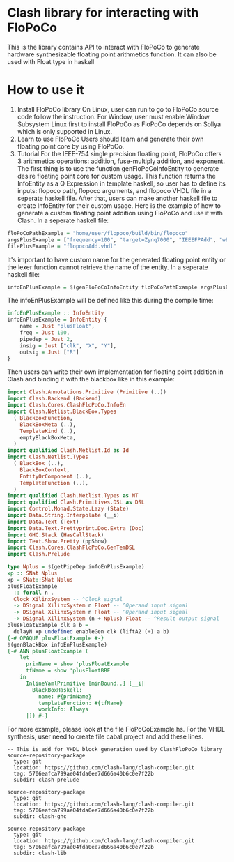 # Clash library for interacting with FloPoCo
This is the library contains API to interact with FloPoCo to generate
hardware synthesizable floating point arithmetics function.
It can also be used with Float type in haskell
# How to use it
1. Install FloPoCo library
On Linux, user can run to go to FloPoCo source code follow the instruction.
For Window, user must enable Window Subsystem Linux first to install FloPoCo as
FloPoCo depends on Sollya which is only supported in Linux.
2. Learn to use FloPoCo
Users should learn and generate their own floating point core by using FloPoCo.
3. Tutorial
For the IEEE-754 single precision floating point, FloPoCo offers 3 arithmetics operations:
addition, fuse-multiply addition, and exponent.
The first thing is to use the function genFloPoCoInfoEntity to generate desire
floating point core for custom usage. This function returns the InfoEntity as a Q Expression
in template haskell, so user has to define its inputs: flopoco path, flopoco arguments,
and flopoco VHDL file in a seperate haskell file. After that, users can make another haskell file
to create InfoEntity for their custom usage. Here is the example of how to generate a custom
floating point addition using FloPoCo and use it with Clash.
In a seperate haskell file:
```haskell
floPoCoPathExample = "home/user/flopoco/build/bin/flopoco"
argsPlusExample = ["frequency=100", "target=Zynq7000", "IEEEFPAdd", "wE=8", "wF=23","name=plusFloat", "outputFile=flopocoAdd.vhdl","registerLargeTables=1"]
filePlusExample = "flopocoAdd.vhdl"
```
It's important to have custom name for the generated floating point entity or the lexer function
cannot retrieve the name of the entity.
In a seperate haskell file:
```haskell
infoEnPlusExample = $(genFloPoCoInfoEntity floPoCoPathExample argsPlusExample filePlusExample)
```
The infoEnPlusExample will be defined like this during the compile time:
```haskell
infoEnPlusExample :: InfoEntity
infoEnPlusExample = InfoEntity {
    name = Just "plusFloat",
    freq = Just 100,
    pipedep = Just 2,
    insig = Just ["clk", "X", "Y"],
    outsig = Just ["R"]
}
```
Then users can write their own implementation for floating point addition in Clash and binding it
with the blackbox like in this example:
```haskell
import Clash.Annotations.Primitive (Primitive (..))
import Clash.Backend (Backend)
import Clash.Cores.ClashFloPoCo.InfoEn
import Clash.Netlist.BlackBox.Types
  ( BlackBoxFunction,
    BlackBoxMeta (..),
    TemplateKind (..),
    emptyBlackBoxMeta,
  )
import qualified Clash.Netlist.Id as Id
import Clash.Netlist.Types
  ( BlackBox (..),
    BlackBoxContext,
    EntityOrComponent (..),
    TemplateFunction (..),
  )
import qualified Clash.Netlist.Types as NT
import qualified Clash.Primitives.DSL as DSL
import Control.Monad.State.Lazy (State)
import Data.String.Interpolate (__i)
import Data.Text (Text)
import Data.Text.Prettyprint.Doc.Extra (Doc)
import GHC.Stack (HasCallStack)
import Text.Show.Pretty (ppShow)
import Clash.Cores.ClashFloPoCo.GenTemDSL
import Clash.Prelude

type Nplus = $(getPipeDep infoEnPlusExample)
xp :: SNat Nplus
xp = SNat::SNat Nplus
plusFloatExample
  :: forall n .
  Clock XilinxSystem -- ^Clock signal
  -> DSignal XilinxSystem n Float -- ^Operand input signal
  -> DSignal XilinxSystem n Float -- ^Operand input signal
  -> DSignal XilinxSystem (n + Nplus) Float -- ^Result output signal
plusFloatExample clk a b =
  delayN xp undefined enableGen clk (liftA2 (+) a b)
{-# OPAQUE plusFloatExample #-}
$(genBlackBox infoEnPlusExample)
{-# ANN plusFloatExample (
    let
      primName = show 'plusFloatExample
      tfName = show 'plusFloatBBF
    in
      InlineYamlPrimitive [minBound..] [__i|
        BlackBoxHaskell:
          name: #{primName}
          templateFunction: #{tfName}
          workInfo: Always
      |]) #-}
```
For more example, please look at the file FloPoCoExample.hs.
For the VHDL synthesis, user need to create file cabal.project and add these lines.
```
-- This is add for VHDL block generation used by ClashFloPoCo library
source-repository-package
  type: git
  location: https://github.com/clash-lang/clash-compiler.git
  tag: 5706eafca799ae04fda0ee7d666a40b6c0e7f22b
  subdir: clash-prelude

source-repository-package
  type: git
  location: https://github.com/clash-lang/clash-compiler.git
  tag: 5706eafca799ae04fda0ee7d666a40b6c0e7f22b
  subdir: clash-ghc

source-repository-package
  type: git
  location: https://github.com/clash-lang/clash-compiler.git
  tag: 5706eafca799ae04fda0ee7d666a40b6c0e7f22b
  subdir: clash-lib

```
